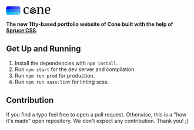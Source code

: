 <p>
  <a href="https://conedevelopment.com/">
    <br>
    <picture>
      <source media="(prefers-color-scheme: dark)" srcset="./.github/cone-logo-light.svg">
      <img alt="Cone" width="120" src="./.github/cone-logo-dark.svg">
    </picture>
    <br>
  </a>
</p>

**The new 11ty-based portfolio website of Cone built with the help of [Spruce CSS](https://sprucecss.com/).**

## Get Up and Running

1. Install the dependencies with `npm install`.
2. Run `npm start` for the dev server and compilation.
3. Run `npm run prod` for production.
4. Run `npm run sass:lint` for linting scss.

## Contribution

If you find a typo feel free to open a pull request. Otherwise, this is a "how it's made" open repository. We don't expect any contribution. Thank you! ;)
